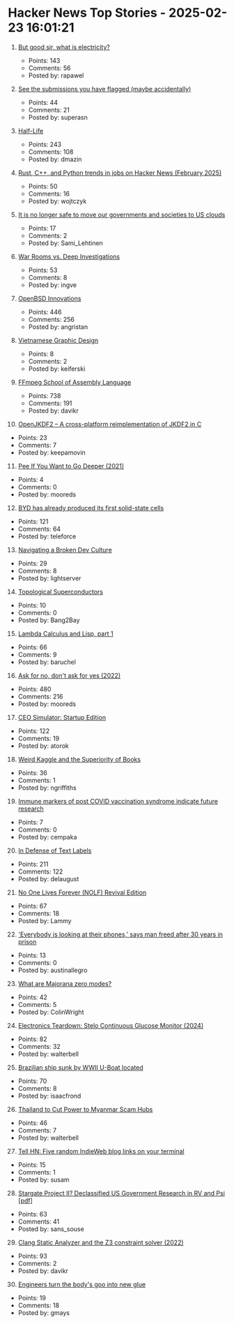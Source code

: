 # Hacker News Top Stories - 2025-02-23 16:01:21

1. [But good sir, what is electricity?](https://lcamtuf.substack.com/p/but-good-sir-what-is-electricity)
   - Points: 143
   - Comments: 56
   - Posted by: rapawel

2. [See the submissions you have flagged (maybe accidentally)](https://news.ycombinator.com/flagged)
   - Points: 44
   - Comments: 21
   - Posted by: superasn

3. [Half-Life](https://www.filfre.net/2024/12/half-life/)
   - Points: 243
   - Comments: 108
   - Posted by: dmazin

4. [Rust, C++, and Python trends in jobs on Hacker News (February 2025)](https://martin.wojtczyk.de/2025/02/20/rust-c-and-python-trends-in-jobs-on-hacker-news-february-2025/)
   - Points: 50
   - Comments: 16
   - Posted by: wojtczyk

5. [It is no longer safe to move our governments and societies to US clouds](https://berthub.eu/articles/posts/you-can-no-longer-base-your-government-and-society-on-us-clouds/)
   - Points: 17
   - Comments: 2
   - Posted by: Sami_Lehtinen

6. [War Rooms vs. Deep Investigations](https://rachelbythebay.com/w/2025/02/22/war/)
   - Points: 53
   - Comments: 8
   - Posted by: ingve

7. [OpenBSD Innovations](https://www.openbsd.org/innovations.html)
   - Points: 446
   - Comments: 256
   - Posted by: angristan

8. [Vietnamese Graphic Design](https://vietgd.com/)
   - Points: 8
   - Comments: 2
   - Posted by: keiferski

9. [FFmpeg School of Assembly Language](https://github.com/FFmpeg/asm-lessons/blob/main/lesson_01/index.md)
   - Points: 738
   - Comments: 191
   - Posted by: davikr

10. [OpenJKDF2 – A cross-platform reimplementation of JKDF2 in C](https://github.com/shinyquagsire23/OpenJKDF2)
   - Points: 23
   - Comments: 7
   - Posted by: keepamovin

11. [Pee If You Want to Go Deeper (2021)](https://peeifyouwanttogofaster.com/2021/05/24/pee-if-you-want-to-go-deeper/)
   - Points: 4
   - Comments: 0
   - Posted by: mooreds

12. [BYD has already produced its first solid-state cells](https://www.electrive.com/2025/02/17/byd-has-already-produced-its-first-solid-state-cells/)
   - Points: 121
   - Comments: 64
   - Posted by: teleforce

13. [Navigating a Broken Dev Culture](undefined)
   - Points: 29
   - Comments: 8
   - Posted by: lightserver

14. [Topological Superconductors](https://pubs.acs.org/doi/10.1021/acs.chemmater.3c00713)
   - Points: 10
   - Comments: 0
   - Posted by: Bang2Bay

15. [Lambda Calculus and Lisp, part 1](https://babbagefiles.xyz/lambda-calculus-and-lisp-01/)
   - Points: 66
   - Comments: 9
   - Posted by: baruchel

16. [Ask for no, don't ask for yes (2022)](https://www.mooreds.com/wordpress/archives/3518)
   - Points: 480
   - Comments: 216
   - Posted by: mooreds

17. [CEO Simulator: Startup Edition](https://ceosimulator.vercel.app/)
   - Points: 122
   - Comments: 19
   - Posted by: atorok

18. [Weird Kaggle and the Superiority of Books](https://blog.griffens.net/blog/weird-kaggle-books-reflections/)
   - Points: 36
   - Comments: 1
   - Posted by: ngriffiths

19. [Immune markers of post COVID vaccination syndrome indicate future research](https://news.yale.edu/2025/02/19/immune-markers-post-vaccination-syndrome-indicate-future-research-directions)
   - Points: 7
   - Comments: 0
   - Posted by: cempaka

20. [In Defense of Text Labels](https://www.chrbutler.com/in-defense-of-text-labels)
   - Points: 211
   - Comments: 122
   - Posted by: delaugust

21. [No One Lives Forever (NOLF) Revival Edition](http://nolfrevival.tk/)
   - Points: 67
   - Comments: 18
   - Posted by: Lammy

22. ['Everybody is looking at their phones,' says man freed after 30 years in prison](https://news.sky.com/story/everybody-is-looking-at-their-phones-says-man-freed-after-30-years-in-prison-13315407)
   - Points: 13
   - Comments: 0
   - Posted by: austinallegro

23. [What are Majorana zero modes?](https://mathstodon.xyz/@johncarlosbaez/114031919391285877)
   - Points: 42
   - Comments: 5
   - Posted by: ColinWright

24. [Electronics Teardown: Stelo Continuous Glucose Monitor (2024)](https://andykong.org/blog/cgmteardown1)
   - Points: 82
   - Comments: 32
   - Posted by: walterbell

25. [Brazilian ship sunk by WWII U-Boat located](https://archaeology.org/news/2025/02/19/brazilian-ship-sunk-by-wwii-u-boat-located/)
   - Points: 70
   - Comments: 8
   - Posted by: isaacfrond

26. [Thailand to Cut Power to Myanmar Scam Hubs](https://bangkoklocal.info/2025/02/05/thailand-to-cut-power-to-myanmar-scam-hubs/)
   - Points: 46
   - Comments: 7
   - Posted by: walterbell

27. [Tell HN: Five random IndieWeb blog links on your terminal](undefined)
   - Points: 15
   - Comments: 1
   - Posted by: susam

28. [Stargate Project II? Declassified US Government Research in RV and Psi [pdf]](https://www.governmentattic.org/57docs/ThesisAnomalousHumanCognition2023.pdf)
   - Points: 63
   - Comments: 41
   - Posted by: sans_souse

29. [Clang Static Analyzer and the Z3 constraint solver (2022)](https://www.cambus.net/clang-static-analyzer-and-the-z3-constraint-solver/)
   - Points: 93
   - Comments: 2
   - Posted by: davikr

30. [Engineers turn the body's goo into new glue](https://news.mit.edu/2025/engineers-turn-bodys-goo-into-new-glue-0217)
   - Points: 19
   - Comments: 18
   - Posted by: gmays

